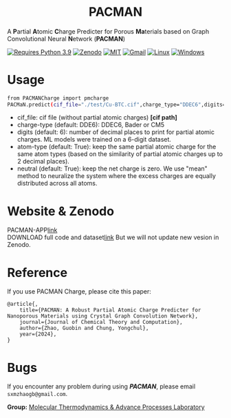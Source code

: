 <h1 align="center">PACMAN</h1>

<h4 align="center">

</h4>              

A **P**artial **A**tomic **C**harge Predicter for Porous **Ma**terials based on Graph Convolutional Neural **N**etwork (**PACMAN**)   

[![Requires Python 3.9](https://img.shields.io/badge/Python-3.9-blue.svg?logo=python&logoColor=white)](https://python.org/downloads) [![Zenodo](https://img.shields.io/badge/DOI-10.5281%2Fzenodo.10822403-blue)](https://doi.org/10.5281/zenodo.10822403)  [![MIT](https://img.shields.io/badge/License-MIT-blue.svg)](https://github.com/sxm13/PACMAN/LICENSE.txt) [![Gmail](https://img.shields.io/badge/Gmail-D14836?style=for-the-badge&logo=gmail&logoColor=white)](mailto:sxmzhaogb@gmail.com) [![Linux](https://img.shields.io/badge/Linux-FCC624?style=for-the-badge&logo=linux&logoColor=black)]() [![Windows](https://img.shields.io/badge/Windows-0078D6?style=for-the-badge&logo=windows&logoColor=white)]()          


# Usage

```sh      
from PACMANCharge import pmcharge
PACMaN.predict(cif_file="./test/Cu-BTC.cif",charge_type="DDEC6",digits=10,atom_type=True,neutral=True)
```

* cif_file: cif file (without partial atomic charges) **[cif path]**                                                            
* charge-type (default: DDE6): DDEC6, Bader or CM5                                        
* digits (default: 6): number of decimal places to print for partial atomic charges. ML models were trained on a 6-digit dataset.                                                                     
* atom-type (default: True): keep the same partial atomic charge for the same atom types (based on the similarity of partial atomic charges up to 2 decimal places).                                                         
* neutral (default: True): keep the net charge is zero. We use "mean" method to neuralize the system where the excess charges are equally distributed across all atoms.                                                                            

# Website & Zenodo
PACMAN-APP[link](https://gcn-charge-predicter-mtap.streamlit.app/)       
DOWNLOAD full code and dataset[link](https://zenodo.org/records/10822403) But we will not update new vesion in Zenodo.            

# Reference
If you use PACMAN Charge, please cite this paper:
```
@article{,
    title={PACMAN: A Robust Partial Atomic Charge Predicter for Nanoporous Materials using Crystal Graph Convolution Network},
    journal={Journal of Chemical Theory and Computation},
    author={Zhao, Guobin and Chung, Yongchul},
    year={2024},
}
```

# Bugs

If you encounter any problem during using ***PACMAN***, please email ```sxmzhaogb@gmail.com```.                 

 
**Group:**   [Molecular Thermodynamics & Advance Processes Laboratory](https://sites.google.com/view/mtap-lab/home?authuser=0)                                
